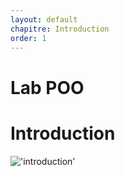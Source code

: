 ```yaml
---
layout: default
chapitre: Introduction
order: 1
---
```


# Lab POO
<!-- new slide -->

# Introduction
!['introduction'](/lab-poo/1.Introduction/images/introduction.PNG)
<!-- new slide -->
